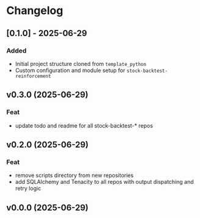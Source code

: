 # Changelog

## [0.1.0] - 2025-06-29

### Added

- Initial project structure cloned from `template_python`
- Custom configuration and module setup for `stock-backtest-reinforcement`

## v0.3.0 (2025-06-29)

### Feat

- update todo and readme for all stock-backtest-* repos

## v0.2.0 (2025-06-29)

### Feat

- remove scripts directory from new repositories
- add SQLAlchemy and Tenacity to all repos with output dispatching and retry logic

## v0.0.0 (2025-06-29)

